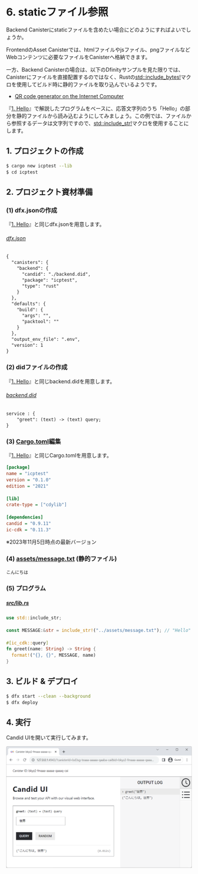 # 6. staticファイル参照

Backend Canisterにstaticファイルを含めたい場合にどのようにすればよいでしょうか。

FrontendのAsset Canisterでは、htmlファイルやjsファイル、pngファイルなどWebコンテンツに必要なファイルをCanisterへ格納できます。

一方、Backend Canisterの場合は、以下のDfinityサンプルを見た限りでは、Canisterにファイルを直接配置するのではなく、Rustの[std::include_bytes!](https://doc.rust-lang.org/std/macro.include_bytes.html)マクロを使用してビルド時に静的ファイルを取り込んでいるようです。

- [QR code generator on the Internet Computer](https://github.com/dfinity/examples/blob/master/rust/qrcode/src/qrcode_backend/src/lib.rs)

『[1. Hello](../01_hello//README.md)』で解説したプログラムをベースに、応答文字列のうち「Hello」の部分を静的ファイルから読み込むようにしてみましょう。この例では、ファイルから参照するデータは文字列ですので、[std::include_str!](https://doc.rust-lang.org/std/macro.include_str.html)マクロを使用することにします。

## 1. プロジェクトの作成

```bash
$ cargo new icptest --lib
$ cd icptest
```

## 2. プロジェクト資材準備

### (1) dfx.jsonの作成

『[1. Hello](../01_hello/README.md)』と同じdfx.jsonを用意します。

###### [dfx.json](dfx.json)

```
{
  "canisters": {
    "backend": {
      "candid": "./backend.did",
      "package": "icptest",
      "type": "rust"
    }
  },
  "defaults": {
    "build": {
      "args": "",
      "packtool": ""
    }
  },
  "output_env_file": ".env",
  "version": 1
}
```

### (2) didファイルの作成

『[1. Hello](../01_hello/README.md)』と同じbackend.didを用意します。

###### [backend.did](backend.did)

```
service : {
    "greet": (text) -> (text) query;
}
```

### (3) [Cargo.toml](Cargo.toml)編集

『[1. Hello](../01_hello//README.md)』と同じCargo.tomlを用意します。

```ini
[package]
name = "icptest"
version = "0.1.0"
edition = "2021"

[lib]
crate-type = ["cdylib"]

[dependencies]
candid = "0.9.11"
ic-cdk = "0.11.3"
```

※2023年11月5日時点の最新バージョン

### (4) [assets/message.txt](assets/message.txt) (静的ファイル)

```
こんにちは
```

### (5) プログラム

##### [src/lib.rs](src/lib.rs)

```rust
use std::include_str;

const MESSAGE:&str = include_str!("../assets/message.txt"); // "Hello"

#[ic_cdk::query]
fn greet(name: String) -> String {
  format!("{}, {}", MESSAGE, name)
}
```

## 3. ビルド & デプロイ

```bash
$ dfx start --clean --background
$ dfx deploy
```

## 4. 実行

Candid UIを開いて実行してみます。

![](../../.gitbook/assets/backend/06_assets/assets.png)

